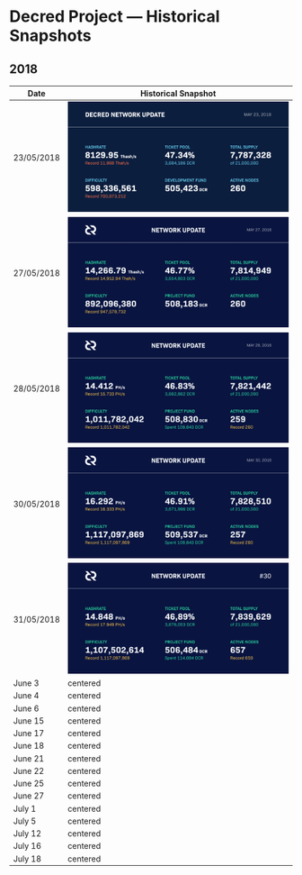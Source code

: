 # Decred Project — Historical Snapshots
## 2018

| Date | Historical Snapshot |
| --------- | ---- |
| 23/05/2018 | <img src="/snapshots/230518.png" width="auto%"> |
| 27/05/2018 | <img src="/snapshots/270518.png" width="auto%"> |
| 28/05/2018 | <img src="/snapshots/280518.png" width="auto%"> |
| 30/05/2018 | <img src="/snapshots/300518.png" width="auto%"> |
| 31/05/2018 | <img src="/snapshots/310518.png" width="auto%"> |
| June 3 | centered |
| June 4 | centered |
| June 6 | centered |
| June 15 | centered |
| June 17 | centered |
| June 18 | centered |
| June 21 | centered |
| June 22 | centered |
| June 25 | centered |
| June 27 | centered |
| July 1 | centered |
| July 5 | centered |
| July 12 | centered |
| July 16 | centered |
| July 18 | centered |
